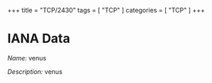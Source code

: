 +++
title = "TCP/2430"
tags = [ "TCP" ]
categories = [ "TCP" ]
+++

# IANA Data

_Name:_ venus

_Description:_ venus

